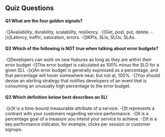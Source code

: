 ## Quiz Questions

#### Q1 What are the four golden signals?

-[]Availability, durability, scalability, resiliency.
-[]Get, post, put, delete.
-[x]Latency, traffic, saturation, errors.
-[]IKPIs, SLIs, SLOs, SLAs.

#### Q2 Which of the following is NOT true when talking about error budgets?

-[]Developers can work on new features as long as they are within their error budget
-[]The error budget is calculated as 100% minus the SLO for a given SLI.
-[x]An error budget is generally expressed as a percentage, and that percentage will hover somewhere near, but not at, 100%.
-[]You should devise an alerting strategy that notifies developers of an event that is consuming an unusually high percentage to the error budget.



#### Q3 Which definition below best describes an SLI

-[x]It is a time-bound measurable attribute of a service.
-[]It represents a contract with your customers regarding service performance.
-[]It is a percentage goal of a measure you intend your service to achieve.
-[]It is a key performance indicator, for example, clicks per session or customer signups.
